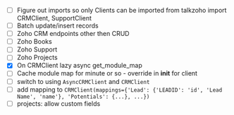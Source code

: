 - [ ] Figure out imports so only Clients can be imported from talkzoho import CRMClient, SupportClient
- [ ] Batch update/insert records
- [ ] Zoho CRM endpoints other then CRUD
- [ ] Zoho Books
- [ ] Zoho Support
- [ ] Zoho Projects
- [x] On CRMClient lazy async get_module_map
- [ ] Cache module map for minute or so - override in __init__ for client
- [ ] switch to using `AsyncCRMClient` and `CRMClient`
- [ ] add mapping to `CRMClient(mappings={'Lead': {'LEADID': 'id', 'Lead Name', 'name'}, 'Potentials': {...}, ...})`
- [ ] projects: allow custom fields
